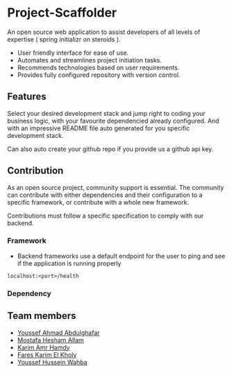 # Project-Scaffolder

An open source web application to assist developers of all levels of expertise ( spring initializr on steroids ).

* User friendly interface for ease of use.
* Automates and streamlines project initiation tasks.
* Recommends technologies based on user requirements.
* Provides fully configured repository with version control.

## Features

Select your desired development stack and jump right to coding your business logic, with your favourite dependencied already configured. And with an impressive README file auto generated for you specific development stack.

Can also auto create your github repo if you provide us a github api key.

## Contribution

As an open source project, community support is essential. The community can contribute with either dependencies and their configuration to a specific framework, or contribute with a whole new framework.

Contributions must follow a specific specification to comply with our backend.

### Framework

- Backend frameworks use a default endpoint for the user to ping and see if the application is running properly

`localhost:<port>/health`


### Dependency

## Team members

- [Youssef Ahmad Abdulghafar](https://github.com/greatyassoo)
- [Mostafa Hesham Allam](https://github.com/MainUseless)
- [Karim Amr Hamdy](https://github.com/Kemol001)
- [Fares Karim El Kholy](https://github.com/HunterElite0)
- [Youssef Hussein Wahba ](https://github.com/Youssef-Wahba)

